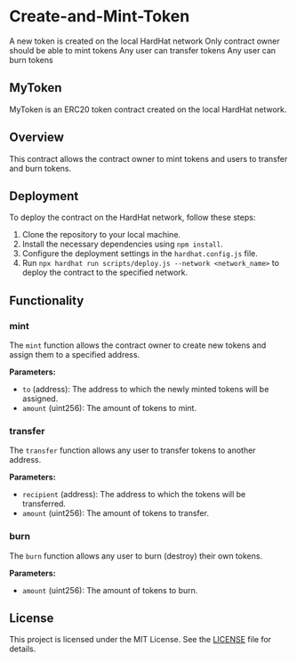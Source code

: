 # Create-and-Mint-Token
A new token is created on the local HardHat network
Only contract owner should be able to mint tokens
Any user can transfer tokens
Any user can burn tokens
## MyToken

MyToken is an ERC20 token contract created on the local HardHat network.

## Overview

This contract allows the contract owner to mint tokens and users to transfer and burn tokens.

## Deployment

To deploy the contract on the HardHat network, follow these steps:

1. Clone the repository to your local machine.
2. Install the necessary dependencies using `npm install`.
3. Configure the deployment settings in the `hardhat.config.js` file.
4. Run `npx hardhat run scripts/deploy.js --network <network_name>` to deploy the contract to the specified network.

## Functionality

### mint

The `mint` function allows the contract owner to create new tokens and assign them to a specified address.

**Parameters:**

- `to` (address): The address to which the newly minted tokens will be assigned.
- `amount` (uint256): The amount of tokens to mint.

### transfer

The `transfer` function allows any user to transfer tokens to another address.

**Parameters:**

- `recipient` (address): The address to which the tokens will be transferred.
- `amount` (uint256): The amount of tokens to transfer.

### burn

The `burn` function allows any user to burn (destroy) their own tokens.

**Parameters:**

- `amount` (uint256): The amount of tokens to burn.

## License

This project is licensed under the MIT License. See the [LICENSE](LICENSE) file for details.
